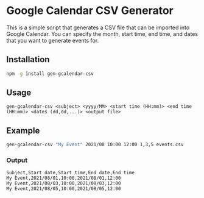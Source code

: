 # Google Calendar CSV Generator

This is a simple script that generates a CSV file that can be imported into Google Calendar.
You can specify the month, start time, end time, and dates that you want to generate events for.

## Installation

```bash
npm -g install gen-gcalendar-csv
```

## Usage

```
gen-gcalendar-csv <subject> <yyyy/MM> <start time (HH:mm)> <end time (HH:mm)> <dates (dd,dd,...)> <output file>
```

## Example

```bash
gen-gcalendar-csv "My Event" 2021/08 10:00 12:00 1,3,5 events.csv
```

### Output

```csv
Subject,Start date,Start time,End date,End time
My Event,2021/08/01,10:00,2021/08/01,12:00
My Event,2021/08/03,10:00,2021/08/03,12:00
My Event,2021/08/05,10:00,2021/08/05,12:00
```